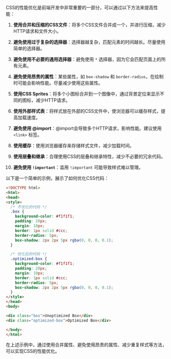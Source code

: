 CSS的性能优化是前端开发中非常重要的一部分，可以通过以下方法来提高性能：

1. **使用合并和压缩的CSS文件**：将多个CSS文件合并成一个，并进行压缩，减少HTTP请求和文件大小。

2. **避免使用过于复杂的选择器**：选择器越复杂，匹配元素的时间越长。尽量使用简单的选择器。

3. **避免使用不必要的通用选择器**：避免使用 `*` 选择器，因为它会匹配页面上的所有元素。

4. **避免使用昂贵的属性**：某些属性，如 `box-shadow` 和 `border-radius`，在绘制时可能会影响性能。尽量减少使用这些属性。

5. **使用CSS Sprites**：将多个小图标合并到一个图像中，通过背景定位来显示不同的图标，减少HTTP请求。

6. **使用外部样式表**：将样式放在外部的CSS文件中，使浏览器可以缓存样式，提高加载速度。

7. **避免使用 @import**：@import会导致多个HTTP请求，影响性能。建议使用 `<link>` 标签。

8. **使用缓存**：使用浏览器缓存来存储样式文件，减少加载时间。

9. **使用层叠和继承**：合理使用CSS的层叠和继承特性，减少不必要的冗余代码。

10. **避免使用 `!important`**：滥用 `!important` 可能导致样式难以管理。

以下是一个简单的示例，展示了如何优化CSS代码：

```html
<!DOCTYPE html>
<html>
<head>
<style>
  /* 不优化的代码 */
  .box {
    background-color: #f1f1f1;
    padding: 20px;
    margin: 10px;
    border: 1px solid #ccc;
    border-radius: 5px;
    box-shadow: 2px 2px 5px rgba(0, 0, 0, 0.1);
  }

  /* 优化后的代码 */
  .optimized-box {
    background-color: #f1f1f1;
    padding: 20px;
    margin: 10px;
    border: 1px solid #ccc;
    border-radius: 5px;
    box-shadow: 2px 2px 5px rgba(0, 0, 0, 0.1);
  }
</style>
</head>
<body>

<div class="box">Unoptimized Box</div>
<div class="optimized-box">Optimized Box</div>

</body>
</html>
```

在上述示例中，通过使用合并属性、避免使用昂贵的属性、减少重复样式等方法，可以实现CSS的性能优化。